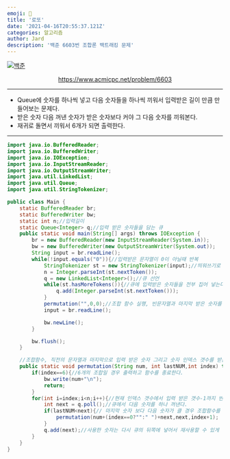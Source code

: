 ```yaml
---
emoji: 🧢
title: '로또'
date: '2021-04-16T20:55:37.121Z'
categories: 알고리즘
author: Jard
description: '백준 6603번 조합론 백트래킹 문제'
---
```


[![백준](https://d2gd6pc034wcta.cloudfront.net/images/logo@2x.png)](https://www.acmicpc.net/problem/6603)

<div style="text-align:center"><a href="https://www.acmicpc.net/problem/6603">https://www.acmicpc.net/problem/6603</a></div>

---

- Queue에 숫자를 하나씩 넣고 다음 숫자들을 하나씩 끼워서 입력받은 길이 만큼 만들어보는 문제다.
- 받은 숫자 다음 꺼낸 숫자가 받은 숫자보다 커야 그 다음 숫자를 끼워본다.
- 재귀로 돌면서 끼워서 6개가 되면 출력한다.

---

```java
import java.io.BufferedReader;
import java.io.BufferedWriter;
import java.io.IOException;
import java.io.InputStreamReader;
import java.io.OutputStreamWriter;
import java.util.LinkedList;
import java.util.Queue;
import java.util.StringTokenizer;

public class Main {
    static BufferedReader br;
    static BufferedWriter bw;
    static int n;//입력길이
    static Queue<Integer> q;//입력 받은 숫자들을 담는 큐
    public static void main(String[] args) throws IOException {
        br = new BufferedReader(new InputStreamReader(System.in));
        bw = new BufferedWriter(new OutputStreamWriter(System.out));
        String input = br.readLine();
        while(!input.equals("0")){//입력받은 문자열이 0이 아닐때 반복
            StringTokenizer st = new StringTokenizer(input);//띄워쓰기로 구분하여 하나씩 꺼내주는 StringTokenizer를 사용
            n = Integer.parseInt(st.nextToken());
            q = new LinkedList<Integer>();//큐 선언
            while(st.hasMoreTokens()){//큐에 입력받은 숫자들을 전부 집어 넣는다
                q.add(Integer.parseInt(st.nextToken()));
            }
            permutation("",0,0);//조합 함수 실행, 빈문자열과 마지막 받은 숫자를 0으로 넣는다 들어간 숫자가 없으므로 인덱스 갯수도 0
            input = br.readLine();

            bw.newLine();
        }

        bw.flush();
    }

    //조합함수, 직전의 문자열과 마지막으로 입력 받은 숫자 그리고 숫자 인덱스 갯수를 받는다.
    public static void permutation(String num, int lastNUM,int index) throws IOException{
        if(index==6){//6개의 조합일 경우 출력하고 함수를 종료한다.
            bw.write(num+"\n");
            return;
        }
        for(int i=index;i<n;i++){//현재 인덱스 갯수에서 입력 받은 갯수-1까지 반복
            int next = q.poll();//큐에서 다음 숫자를 하나 꺼낸다.
            if(lastNUM<next){// 마지막 숫자 보다 다음 숫자가 클 경우 조합함수를 실행
                permutation(num+(index==0?"":" ")+next,next,index+1);
            }
            q.add(next);//사용한 숫자는 다시 큐의 뒤쪽에 넣어서 재사용할 수 있게 만든다.
        }
    }
}
```
